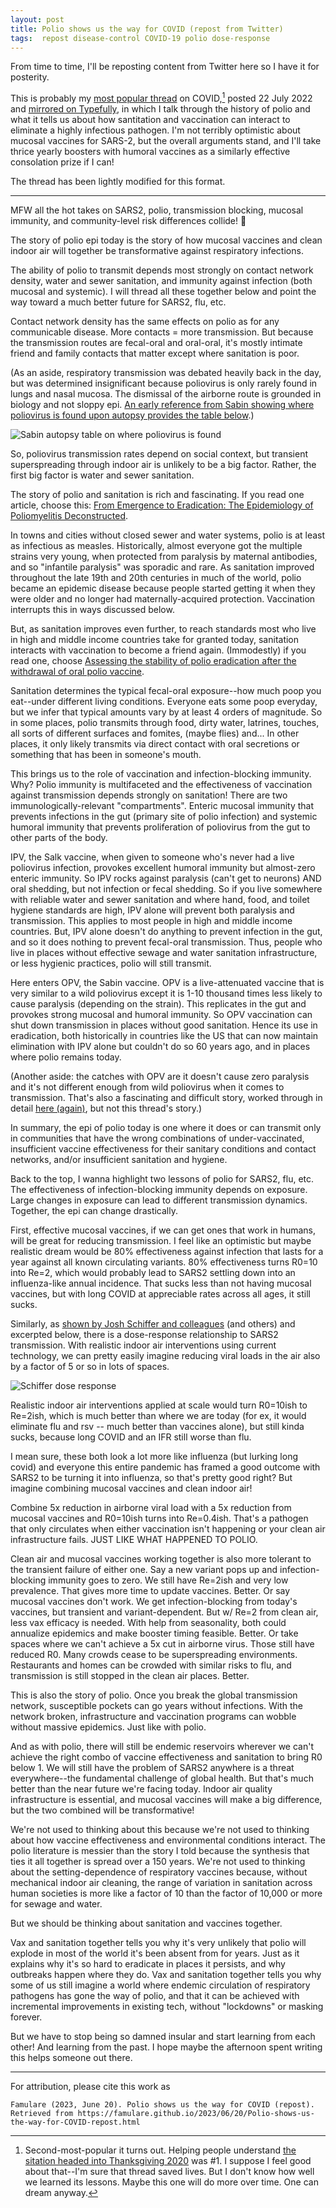 ```yaml
---
layout: post
title: Polio shows us the way for COVID (repost from Twitter)
tags:  repost disease-control COVID-19 polio dose-response
---
```


From time to time, I'll be reposting content from Twitter here so I have it for posterity. 

This is probably my [most popular thread](https://twitter.com/famulare_mike/status/1550617477461053440?s=20) on COVID,[^1] posted 22 July 2022 and [mirrored on Typefully](https://typefully.com/famulare_mike/o7ZUHuD), in which I talk through the history of polio and what it tells us about how santitation and vaccination can interact to eliminate a highly infectious pathogen. I'm not terribly optimistic about mucosal vaccines for SARS-2, but the overall arguments stand, and I'll take thrice yearly boosters with humoral vaccines as a similarly effective consolation prize if I can! 

[^1]: Second-most-popular it turns out. Helping people understand [the sitation headed into Thanksgiving 2020](https://twitter.com/famulare_mike/status/1328858771733454850) was #1. I suppose I feel good about that--I'm sure that thread saved lives. But I don't know how well we learned its lessons. Maybe this one will do more over time. One can dream anyway.

The thread has been lightly modified for this format.

---
MFW all the hot takes on SARS2, polio, transmission blocking, mucosal immunity, and community-level risk differences collide! 🤯

The story of polio epi today is the story of how mucosal vaccines and clean indoor air will together be transformative against respiratory infections.

The ability of polio to transmit depends most strongly on contact network density, water and sewer sanitation, and immunity against infection (both mucosal and systemic). I will thread all these together below and point the way toward a much better future for SARS2, flu, etc.

Contact network density has the same effects on polio as for any communicable disease. More contacts = more transmission. But because the transmission routes are fecal-oral and oral-oral, it's mostly intimate friend and family contacts that matter except where sanitation is poor.

(As an aside, respiratory transmission was debated heavily back in the day, but was determined insignificant because poliovirus is only rarely found in lungs and nasal mucosa. The dismissal of the airborne route is grounded in biology and not sloppy epi. [An early reference from Sabin showing where poliovirus is found upon autopsy provides the table below](ncbi.nlm.nih.gov/pmc/articles/PMC2135158/pdf/771.pdf).)

![Sabin autopsy table on where poliovirus is found](/assets/IMG_0042.png)

So, poliovirus transmission rates depend on social context, but transient superspreading through indoor air is unlikely to be a big factor. Rather, the first big factor is water and sewer sanitation.

The story of polio and sanitation is rich and fascinating. If you read one article, choose this: [From Emergence to Eradication: The Epidemiology of Poliomyelitis Deconstructed](https://www.ncbi.nlm.nih.gov/pmc/articles/PMC2991634/).

In towns and cities without closed sewer and water systems, polio is at least as infectious as measles. Historically, almost everyone got the multiple strains very young, when protected from paralysis by maternal antibodies, and so "infantile paralysis" was sporadic and rare. As sanitation improved throughout the late 19th and 20th centuries in much of the world, polio became an epidemic disease because people started getting it when they were older and no longer had maternally-acquired protection. Vaccination interrupts this in ways discussed below.

But, as sanitation improves even further, to reach standards most who live in high and middle income countries take for granted today, sanitation interacts with vaccination to become a friend again. (Immodestly) if you read one, choose [Assessing the stability of polio eradication after the withdrawal of oral polio vaccine](https://journals.plos.org/plosbiology/article?id=10.1371/journal.pbio.2002468).

Sanitation determines the typical fecal-oral exposure--how much poop you eat--under different living conditions. Everyone eats some poop everyday, but we infer that typical amounts vary by at least 4 orders of magnitude. So in some places, polio transmits through food, dirty water, latrines, touches, all sorts of different surfaces and fomites, (maybe flies) and... In other places, it only likely transmits via direct contact with oral secretions or something that has been in someone's mouth.

This brings us to the role of vaccination and infection-blocking immunity. Why? Polio immunity is multifaceted and the effectiveness of vaccination against transmission depends strongly on sanitation! There are two immunologically-relevant "compartments". Enteric mucosal immunity that prevents infections in the gut (primary site of polio infection) and systemic humoral immunity that prevents proliferation of poliovirus from the gut to other parts of the body.

IPV, the Salk vaccine, when given to someone who's never had a live poliovirus infection, provokes excellent humoral immunity but almost-zero enteric immunity. So IPV rocks against paralysis (can't get to neurons) AND oral shedding, but not infection or fecal shedding. So if you live somewhere with reliable water and sewer sanitation and where hand, food, and toilet hygiene standards are high, IPV alone will prevent both paralysis and transmission. This applies to most people in high and middle income countries. But, IPV alone doesn't do anything to prevent infection in the gut, and so it does nothing to prevent fecal-oral transmission. Thus, people who live in places without effective sewage and water sanitation infrastructure, or less hygienic practices, polio will still transmit.

Here enters OPV, the Sabin vaccine. OPV is a live-attenuated vaccine that is very similar to a wild poliovirus except it is 1-10 thousand times less likely to cause paralysis (depending on the strain). This replicates in the gut and provokes strong mucosal and humoral immunity. So OPV vaccination can shut down transmission in places without good sanitation. Hence its use in eradication, both historically in countries like the US that can now maintain elimination with IPV alone but couldn't do so 60 years ago, and in places where polio remains today.

(Another aside: the catches with OPV are it doesn't cause zero paralysis and it's not different enough from wild poliovirus when it comes to transmission. That's also a fascinating and difficult story, worked through in detail [here (again)](https://journals.plos.org/plosbiology/article?id=10.1371/journal.pbio.2002468), but not this thread's story.)

In summary, the epi of polio today is one where it does or can transmit only in communities that have the wrong combinations of under-vaccinated, insufficient vaccine effectiveness for their sanitary conditions and contact networks, and/or insufficient sanitation and hygiene.

Back to the top, I wanna highlight two lessons of polio for SARS2, flu, etc. The effectiveness of infection-blocking immunity depends on exposure. Large changes in exposure can lead to different transmission dynamics. Together, the epi can change drastically.

First, effective mucosal vaccines, if we can get ones that work in humans, will be great for reducing transmission. I feel like an optimistic but maybe realistic dream would be 80% effectiveness against infection that lasts for a year against all known circulating variants. 80% effectiveness turns R0=10 into Re=2, which would probably lead to SARS2 settling down into an influenza-like annual incidence. That sucks less than not having mucosal vaccines, but with long COVID at appreciable rates across all ages, it still sucks.

Similarly, as [shown by Josh Schiffer and colleagues](elifesciences.org/articles/63537) (and others) and excerpted below, there is a dose-response relationship to SARS2 transmission. With realistic indoor air interventions using current technology, we can pretty easily imagine reducing viral loads in the air also by a factor of 5 or so in lots of spaces.

![Schiffer dose response](/assets/IMG_0043.png)

Realistic indoor air interventions applied at scale would turn R0=10ish to Re=2ish, which is much better than where we are today (for ex, it would eliminate flu and rsv -- much better than vaccines alone), but still kinda sucks, because long COVID and an IFR still worse than flu.

I mean sure, these both look a lot more like influenza (but lurking long covid) and everyone this entire pandemic has framed a good outcome with SARS2 to be turning it into influenza, so that's pretty good right? But imagine combining mucosal vaccines and clean indoor air!

Combine 5x reduction in airborne viral load with a 5x reduction from mucosal vaccines and R0=10ish turns into Re=0.4ish. That's a pathogen that only circulates when either vaccination isn't happening or your clean air infrastructure fails. JUST LIKE WHAT HAPPENED TO POLIO.

Clean air and mucosal vaccines working together is also more tolerant to the transient failure of either one. Say a new variant pops up and infection-blocking immunity goes to zero. We still have Re=2ish and very low prevalence. That gives more time to update vaccines. Better. Or say mucosal vaccines don't work. We get infection-blocking from today's vaccines, but transient and variant-dependent. But w/ Re=2 from clean air, less vax efficacy is needed. With help from seasonality, both could annualize epidemics and make booster timing feasible. Better. Or take spaces where we can't achieve a 5x cut in airborne virus. Those still have reduced R0. Many crowds cease to be superspreading environments. Restaurants and homes can be crowded with similar risks to flu, and transmission is still stopped in the clean air places. Better.

This is also the story of polio. Once you break the global transmission network, susceptible pockets can go years without infections. With the network broken, infrastructure and vaccination programs can wobble without massive epidemics. Just like with polio.

And as with polio, there will still be endemic reservoirs wherever we can't achieve the right combo of vaccine effectiveness and sanitation to bring R0 below 1. We will still have the problem of SARS2 anywhere is a threat everywhere--the fundamental challenge of global health. But that's much better than the near future we're facing today. Indoor air quality infrastructure is essential, and mucosal vaccines will make a big difference, but the two combined will be transformative!

We're not used to thinking about this because we're not used to thinking about how vaccine effectiveness and environmental conditions interact. The polio literature is messier than the story I told because the synthesis that ties it all together is spread over a 150 years. We're not used to thinking about the setting-dependence of respiratory vaccines because, without mechanical indoor air cleaning, the range of variation in sanitation across human societies is more like a factor of 10 than the factor of 10,000 or more for sewage and water. 

But we should be thinking about sanitation and vaccines together.

Vax and sanitation together tells you why it's very unlikely that polio will explode in most of the world it's been absent from for years. Just as it explains why it's so hard to eradicate in places it persists, and why outbreaks happen where they do. Vax and sanitation together tells you why some of us still imagine a world where endemic circulation of respiratory pathogens has gone the way of polio, and that it can be achieved with incremental improvements in existing tech, without "lockdowns" or masking forever.

But we have to stop being so damned insular and start learning from each other! And learning from the past. I hope maybe the afternoon spent writing this helps someone out there.

___

For attribution, please cite this work as

`Famulare (2023, June 20). Polio shows us the way for COVID (repost). Retrieved from https://famulare.github.io/2023/06/20/Polio-shows-us-the-way-for-COVID-repost.html`
